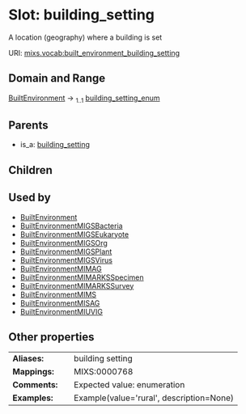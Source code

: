 
# Slot: building_setting


A location (geography) where a building is set

URI: [mixs.vocab:built_environment_building_setting](https://w3id.org/mixs/vocab/built_environment_building_setting)


## Domain and Range

[BuiltEnvironment](BuiltEnvironment.md) &#8594;  <sub>1..1</sub> [building_setting_enum](building_setting_enum.md)

## Parents

 *  is_a: [building_setting](building_setting.md)

## Children


## Used by

 * [BuiltEnvironment](BuiltEnvironment.md)
 * [BuiltEnvironmentMIGSBacteria](BuiltEnvironmentMIGSBacteria.md)
 * [BuiltEnvironmentMIGSEukaryote](BuiltEnvironmentMIGSEukaryote.md)
 * [BuiltEnvironmentMIGSOrg](BuiltEnvironmentMIGSOrg.md)
 * [BuiltEnvironmentMIGSPlant](BuiltEnvironmentMIGSPlant.md)
 * [BuiltEnvironmentMIGSVirus](BuiltEnvironmentMIGSVirus.md)
 * [BuiltEnvironmentMIMAG](BuiltEnvironmentMIMAG.md)
 * [BuiltEnvironmentMIMARKSSpecimen](BuiltEnvironmentMIMARKSSpecimen.md)
 * [BuiltEnvironmentMIMARKSSurvey](BuiltEnvironmentMIMARKSSurvey.md)
 * [BuiltEnvironmentMIMS](BuiltEnvironmentMIMS.md)
 * [BuiltEnvironmentMISAG](BuiltEnvironmentMISAG.md)
 * [BuiltEnvironmentMIUVIG](BuiltEnvironmentMIUVIG.md)

## Other properties

|  |  |  |
| --- | --- | --- |
| **Aliases:** | | building setting |
| **Mappings:** | | MIXS:0000768 |
| **Comments:** | | Expected value: enumeration |
| **Examples:** | | Example(value='rural', description=None) |

